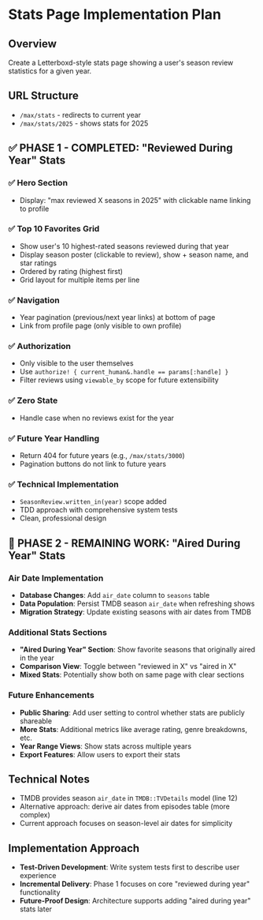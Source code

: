 # Stats Page Implementation Plan

## Overview

Create a Letterboxd-style stats page showing a user's season review statistics for a given year.

## URL Structure

- `/max/stats` - redirects to current year
- `/max/stats/2025` - shows stats for 2025

## ✅ PHASE 1 - COMPLETED: "Reviewed During Year" Stats

### ✅ Hero Section

- Display: "max reviewed X seasons in 2025" with clickable name linking to profile

### ✅ Top 10 Favorites Grid

- Show user's 10 highest-rated seasons reviewed during that year
- Display season poster (clickable to review), show + season name, and star ratings
- Ordered by rating (highest first)
- Grid layout for multiple items per line

### ✅ Navigation

- Year pagination (previous/next year links) at bottom of page
- Link from profile page (only visible to own profile)

### ✅ Authorization

- Only visible to the user themselves
- Use `authorize! { current_human&.handle == params[:handle] }`
- Filter reviews using `viewable_by` scope for future extensibility

### ✅ Zero State

- Handle case when no reviews exist for the year

### ✅ Future Year Handling

- Return 404 for future years (e.g., `/max/stats/3000`)
- Pagination buttons do not link to future years

### ✅ Technical Implementation

- `SeasonReview.written_in(year)` scope added
- TDD approach with comprehensive system tests
- Clean, professional design

## 🚧 PHASE 2 - REMAINING WORK: "Aired During Year" Stats

### Air Date Implementation

- **Database Changes**: Add `air_date` column to `seasons` table
- **Data Population**: Persist TMDB season `air_date` when refreshing shows
- **Migration Strategy**: Update existing seasons with air dates from TMDB

### Additional Stats Sections

- **"Aired During Year" Section**: Show favorite seasons that originally aired in the year
- **Comparison View**: Toggle between "reviewed in X" vs "aired in X"
- **Mixed Stats**: Potentially show both on same page with clear sections

### Future Enhancements

- **Public Sharing**: Add user setting to control whether stats are publicly shareable
- **More Stats**: Additional metrics like average rating, genre breakdowns, etc.
- **Year Range Views**: Show stats across multiple years
- **Export Features**: Allow users to export their stats

## Technical Notes

- TMDB provides season `air_date` in `TMDB::TVDetails` model (line 12)
- Alternative approach: derive air dates from episodes table (more complex)
- Current approach focuses on season-level air dates for simplicity

## Implementation Approach

- **Test-Driven Development**: Write system tests first to describe user experience
- **Incremental Delivery**: Phase 1 focuses on core "reviewed during year" functionality
- **Future-Proof Design**: Architecture supports adding "aired during year" stats later
